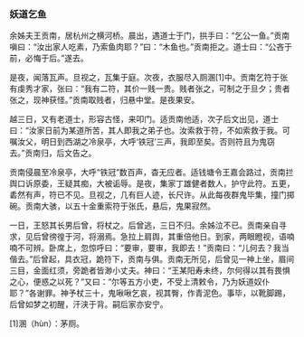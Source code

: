 <script type="text/javascript">
    var head = document.getElementsByTagName('head')[0];
    cssURL = '/public/article_1.css';
    linkTag = document.createElement('link');
    linkTag.href = cssURL;
    linkTag.setAttribute('type','text/css');
    linkTag.setAttribute('rel','stylesheet');
    head.appendChild(linkTag);
</script>
### 妖道乞鱼

余姊夫王贡南，居杭州之横河桥。晨出，遇道士于门，拱手曰：“乞公一鱼。”贡南嗔曰：“汝出家人吃素，乃索鱼肉耶？”曰：“木鱼也。”贡南拒之。道士曰：“公吝于前，必悔于后。”遂去。

是夜，闻落瓦声。旦视之，瓦集于庭。次夜，衣服尽入厕溷[1]中。贡南乞符于张有虔秀才家，张曰：“我有二符，其价一贱一贵。贱者张之，可制之于旦夕；贵者张之，现神获怪。”贡南取贱者，归悬中堂。是夜果安。

越三日，又有老道士，形容古怪，来叩门。适贡南他适，次子后文出见，道士曰：“汝家日前为某道所苦，其人即我之弟子也。汝索救于符，不如索救于我。可嘱汝父，明日到西湖之冷泉亭，大呼‘铁冠’三声，我即至矣。否则符且为鬼窃去。”贡南归，后文告之。

贡南侵晨至冷泉亭，大呼“铁冠”数百声，杳无应者。适钱塘令王嘉会路过，贡南拦舆口诉原委，王疑其痴，大被诟辱。是夜，集家丁雄健者数人，护守此符。五更，砉然有声，符已不见。旦视之，几有巨人迹，长尺许。从此每夜群鬼毕集，撞门掷碗。贡南大骇，以五十金重索符于张氏，悬后，鬼果寂然。

一日，王怒其长男后曾，将杖之。后曾逃，三日不归。余姊泣不已。贡南亲自寻求，见后曾徬徨于河，将溺焉。急拉上肩舆，其重倍他日。到家，两眼瞪视，语喃喃不可辨。卧席上，忽惊呼曰：“要审，要审，我即去！”贡南曰：“儿何去？我当偕去。”后曾起，具衣冠，跪符下，贡南与俱。贡南无所见，后曾见一神上坐，眉间三目，金面红须，旁跪者皆渺小丈夫。神曰：“王某阳寿未终，尔何得以其有畏惧之心，便惑之以死？”又曰：“尔等五方小吏，不受上清敕令，乃为妖道奴仆耶？”各谢罪。神予杖三十，鬼啾啾乞哀，视其臀，作青泥色。事毕，以靴脚踢，后曾如梦之初醒，汗浃于背。嗣后家亦安宁。

[1]溷（hùn）：茅厕。

